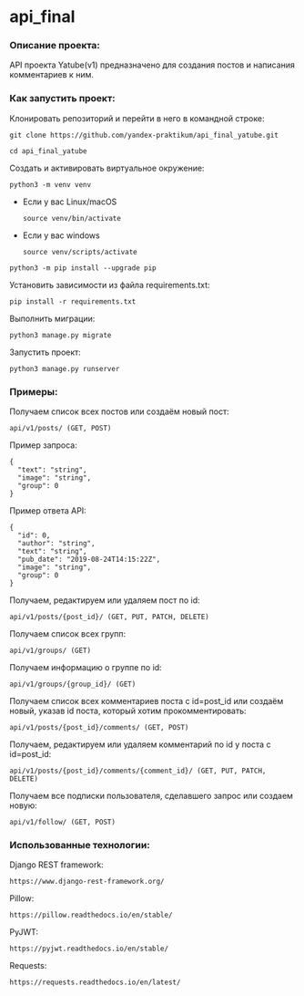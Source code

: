 # api_final
### Описание проекта:

API проекта Yatube(v1) предназначено для создания постов и написания комментариев к ним.

### Как запустить проект:

Клонировать репозиторий и перейти в него в командной строке:

```
git clone https://github.com/yandex-praktikum/api_final_yatube.git
```

```
cd api_final_yatube
```

Cоздать и активировать виртуальное окружение:

```
python3 -m venv venv
```

* Если у вас Linux/macOS

    ```
    source venv/bin/activate
    ```

* Если у вас windows

    ```
    source venv/scripts/activate
    ```

```
python3 -m pip install --upgrade pip
```

Установить зависимости из файла requirements.txt:

```
pip install -r requirements.txt
```

Выполнить миграции:

```
python3 manage.py migrate
```

Запустить проект:

```
python3 manage.py runserver
```

### Примеры:

Получаем список всех постов или создаём новый пост:

```
api/v1/posts/ (GET, POST)
```
Пример запроса:
```
{
  "text": "string",
  "image": "string",
  "group": 0
}
```

Пример ответа API:

```
{
  "id": 0,
  "author": "string",
  "text": "string",
  "pub_date": "2019-08-24T14:15:22Z",
  "image": "string",
  "group": 0
}
```

Получаем, редактируем или удаляем пост по id:

```
api/v1/posts/{post_id}/ (GET, PUT, PATCH, DELETE)
```

Получаем список всех групп:

```
api/v1/groups/ (GET)
```

Получаем информацию о группе по id:

```
api/v1/groups/{group_id}/ (GET)
```

Получаем список всех комментариев поста с id=post_id или создаём новый, указав id поста, который хотим прокомментировать:

```
api/v1/posts/{post_id}/comments/ (GET, POST)
```

Получаем, редактируем или удаляем комментарий по id у поста с id=post_id:

```
api/v1/posts/{post_id}/comments/{comment_id}/ (GET, PUT, PATCH, DELETE)
```

Получаем все подписки пользователя, сделавшего запрос или создаем новую:

```
api/v1/follow/ (GET, POST)
```

### Использованные технологии:

Django REST framework:

```
https://www.django-rest-framework.org/
```

Pillow:

```
https://pillow.readthedocs.io/en/stable/
```

PyJWT:

```
https://pyjwt.readthedocs.io/en/stable/
```

Requests:

```
https://requests.readthedocs.io/en/latest/
```
